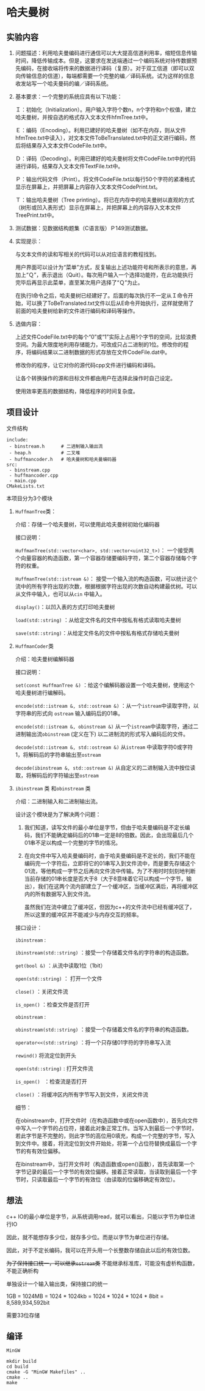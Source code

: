# 哈夫曼树

## 实验内容

1. 问题描述：利用哈夫曼编码进行通信可以大大提高信道利用率，缩短信息传输时间，降低传输成本。但是，这要求在发送端通过一个编码系统对待传数据预先编码，在接收端将传来的数据进行译码（复原）。对于双工信道（即可以双向传输信息的信道），每端都需要一个完整的编／译码系统。试为这样的信息收发站写一个哈夫曼码的编／译码系统。

 2. 基本要求：一个完整的系统应具有以下功能：

    Ｉ：初始化（Initialization）。用户输入字符个数n，n个字符和n个权值，建立哈夫曼树，并按自选的格式存入文本文件hfmTree.txt中。

    Ｅ：编码（Encoding）。利用已建好的哈夫曼树（如不在内存，则从文件hfmTree.txt中读入），对文本文件ToBeTranslated.txt中的正文进行编码，然后将结果存入文本文件CodeFile.txt中。

    Ｄ：译码（Decoding）。利用已建好的哈夫曼树将文件CodeFile.txt中的代码进行译码，结果存入文本文件TextFile.txt中。

    Ｐ：输出代码文件（Print）。将文件CodeFile.txt以每行50个字符的紧凑格式显示在屏幕上，并把屏幕上内容存入文本文件CodePrint.txt。

    Ｔ：输出哈夫曼树（Tree printing）。将已在内存中的哈夫曼树以直观的方式（树形或凹入表形式）显示在屏幕上，并把屏幕上的内容存入文本文件TreePrint.txt中。

3. 测试数据：见数据结构题集（C语言版）Ｐ149测试数据。

4. 实现提示：

   与文本文件的读和写相关的代码可以从对应语言的教程找到。

   用户界面可以设计为“菜单”方式，反复输出上述功能符号和所表示的意思，再加上“Ｑ”，表示退出（Quit）。每次用户输入一个选择功能符，在此功能执行完毕后再显示此菜单，直至某次用户选择了“Ｑ”为止。

   在执行I命令之后，哈夫曼树已经建好了。后面的每次执行不一定从Ｉ命令开始，可以换了ToBeTranslated.txt文件以后从E命令开始执行，这样就使用了前面的哈夫曼树给新的文件进行编码和译码等操作。

5. 选做内容：

   上述文件CodeFile.txt中的每个“0”或“1”实际上占用1个字节的空间，比较浪费空间。为最大限度地利用存储能力，可改成只占二进制的1位。修改你的程序，将编码结果以二进制数据的形式存放在文件CodeFile.dat中。

   修改你的程序，让它对你的源代码cpp文件进行编码和译码。

   让各个转换操作的源和目标文件都由用户在选择此操作时自己设定。

   使用效率更高的数据结构，降低程序的时间复杂度。

## 项目设计

文件结构

~~~shell
include:
 - binstream.h		# 二进制输入输出流
 - heap.h			# 二叉堆
 - huffmancoder.h	# 哈夫曼树和哈夫曼编码器
src:
 - binstream.cpp
 - huffmancoder.cpp
 - main.cpp
CMakeLists.txt
~~~



本项目分为3个模块

1. `HuffmanTree`类：

   介绍：存储一个哈夫曼树，可以使用此哈夫曼树初始化编码器

   接口说明：

   `HuffmanTree(std::vector<char>, std::vector<uint32_t>)`： 一个接受两个向量容器的构造函数，第一个容器存储要编码字符，第二个容器存储每个字符的权重。

   `HuffmanTree(std::istream &)`： 接受一个输入流的构造函数，可以统计这个流中的所有字符出现的次数，根据根据字符出现的次数自动构建最优树。可以从文件中输入，也可以从`cin` 中输入。

   `display()`：以凹入表的方式打印哈夫曼树

   `load(std::string)` ：从给定文件名的文件中按私有格式读取哈夫曼树

   `save(std::string)`：从给定文件名的文件中按私有格式存储哈夫曼树

   

2. `HuffmanCoder`类

   介绍：哈夫曼树编解码器
   
   接口说明：
   
   `set(const HuffmanTree &)` ：给这个编解码器设置一个哈夫曼树，使用这个哈夫曼树进行编解码。
   
   `encode(std::istream &, std::ostream &)` ：从一个`istream`中读取字符，以字符串的形式向 `ostream` 输入编码后的01串。
   
   `encode(std::istream &, obinstream &)` 从一个`istream`中读取字符，通过二进制输出流`obinstream` (定义在下) 以二进制流的形式写入编码后的文件。
   
   `decode(std::istream &, std::ostream &)` 从`istream` 中读取字符0或字符1，将解码后的字符串输出至`ostream` 
   
   `decode(ibinstream &, std::ostream &)` 从自定义的二进制输入流中按位读取，将解码后的字符输出至`ostream` 
   
    
   
3. `ibinstream` 类 和`obinstream` 类

   介绍：二进制输入和二进制输出流。

   设计这个模块是为了解决两个问题：

   1. 我们知道，读写文件的最小单位是字节，但由于哈夫曼编码是不定长编码，我们不能确定编码后的01串一定是8的倍数。因此，会出现最后几个01串不足以构成一个完整的字节的情况。

   2. 在向文件中写入哈夫曼编码时，由于哈夫曼编码是不定长的，我们不能在编码完一个字符后，立即将它的01串写入到文件流中，而是要先存储这个01流，等他构成一字节之后再向文件流中传输。为了不用时时刻刻地判断当前存储的01串长度是否大于8（大于8意味着它可以构成一个字节，输出），我们在这两个流内部建立了一个缓冲区，当缓冲区满后，再将缓冲区内的所有数据写入到文件流。

      虽然我们在流中建立了缓冲区，但因为c++的文件流中已经有缓冲区了，所以这里的缓冲区并不能减少与内存交互的频率。

      

   接口设计：

   `ibinstream` :

   `ibinstream(std::string)` ：接受一个存储着文件名的字符串的构造函数。

   `get(bool &)`  ：从流中读取1位（1bit）

   `open(std::string)` ： 打开一个文件

   `close()`  ：关闭文件流

   `is_open()`  ：检查文件是否打开

   

   `obinstream` :

   `obinstream(std::string)` ：接受一个存储着文件名的字符串的构造函数。

   `operator<<(std::string)` ：将一个只存储01字符的字符串写入流

   `rewind()` 将流定位到开头

   `open(std::string)` : 打开文件流

   `is_open() ` ：检查流是否打开

   `close()` ：将缓冲区内所有字节写入到文件，关闭文件流

   

   细节：

   在obinstream中，打开文件时（在构造函数中或在open函数中），首先向文件中写入一个字节的占位符，接着此对象正常工作。当写入到最后一个字节时，若此字节是不完整的，则此字节的高位用0填充，构成一个完整的字节，写入到文件中。接着，将流定位到文件开始处，将第一个占位符替换成最后一个字节的有有效位偏移。

    在ibinstream中，当打开文件时（构造函数或open()函数），首先读取第一个字节记录的最后一个字节的有效位偏移。接着正常读取，当读取到最后一个字节时，只读取最后一个字节的有效位（由读取的位偏移确定有效位）。



## 想法

c++ IO的最小单位是字节，从系统调用read，就可以看出，只能以字节为单位进行IO

因此，就不能想存多少位，就存多少位。而是以字节为单位进行存储。

因此，对于不定长编码，我可以在开头用一个长整数存储自此以后的有效位数。



~~为了保持接口统一，可以继承`ostream`类~~ 不能继承标准库，可能没有虚析构函数，不能正确析构

单独设计一个输入输出类，保持接口的统一

 

1GB = 1024MB = 1024 * 1024kb = 1024 * 1024 * 1024 * 8bit = 8,589,934,592bit

需要33位存储



## 编译

`MinGW` 

~~~shell
mkdir build
cd build
cmake -G "MinGW Makefiles" ..
cmake ..
make
~~~
